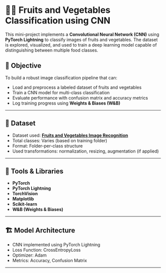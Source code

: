 # 🥦🍎 Fruits and Vegetables Classification using CNN

This mini-project implements a **Convolutional Neural Network (CNN)** using **PyTorch Lightning** to classify images of fruits and vegetables. The dataset is explored, visualized, and used to train a deep learning model capable of distinguishing between multiple food classes.

## 🧠 Objective
To build a robust image classification pipeline that can:
- Load and preprocess a labeled dataset of fruits and vegetables
- Train a CNN model for multi-class classification
- Evaluate performance with confusion matrix and accuracy metrics
- Log training progress using **Weights & Biases (W&B)**

---

## 📁 Dataset
- Dataset used: **[Fruits and Vegetables Image Recognition](https://www.kaggle.com/datasets/kritikseth/fruit-and-vegetable-image-recognition)**
- Total classes: Varies (based on training folder)
- Format: Folder-per-class structure
- Used transformations: normalization, resizing, augmentation (if applied)

---

## 🧰 Tools & Libraries
- **PyTorch**
- **PyTorch Lightning**
- **TorchVision**
- **Matplotlib**
- **Scikit-learn**
- **W&B (Weights & Biases)**

---

## 🏗️ Model Architecture
- CNN implemented using PyTorch Lightning
- Loss Function: CrossEntropyLoss
- Optimizer: Adam
- Metrics: Accuracy, Confusion Matrix

---

